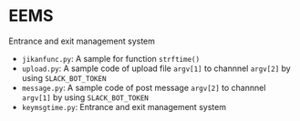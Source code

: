 # EEMS
Entrance and exit management system

- `jikanfunc.py`: A sample for function `strftime()`
- `upload.py`: A sample code of upload file `argv[1]` to channnel `argv[2]` by using `SLACK_BOT_TOKEN`
- `message.py`: A sample code of post message `argv[2]` to channnel `argv[1]` by using `SLACK_BOT_TOKEN`
- `keymsgtime.py`: Entrance and exit management system
